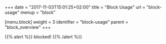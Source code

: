 +++
date = "2017-11-03T15:01:25+02:00"
title = "Block Usage"
url = "block-usage"
menup = "block"

[menu.block]
  weight = 3
  identifier = "block-usage"
  parent = "block_overview"
+++

{{% alert %}}
blocked!
{{% /alert %}}
